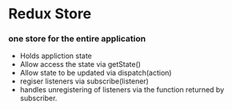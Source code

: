 # Redux Store
### one store for the entire application

- Holds appliction state
- Allow access the state via getState()
- Allow state to be updated via dispatch(action)
- regiser listeners via  subscribe(listener)
- handles unregistering of listeners  via the function returned by subscriber.
